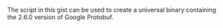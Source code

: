 The script in this gist can be used to create a universal binary containing the 2.6.0 version of Google Protobuf.
